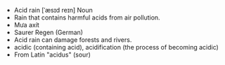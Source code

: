 - Acid rain	[ˈæsɪd reɪn]	Noun	
- Rain that contains harmful acids from air pollution.
- Mưa axít
- Saurer Regen (German)
- Acid rain can damage forests and rivers.
- acidic (containing acid), acidification (the process of becoming acidic)
- From Latin "acidus" (sour)